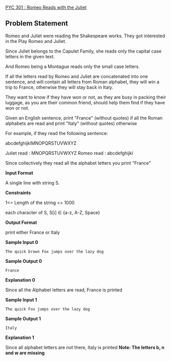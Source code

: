 [PYC 301 : Romeo Reads with the Juliet](https://www.hackerrank.com/contests/may-jun-2023-ccc-lbrce-coding-practice-open/challenges/pyc-301-romeo-and-juliet)

**Problem Statement**
---
Romeo and Juliet were reading the Shakespeare works. They got interested in the Play Romeo and Juliet.

Since Juliet belongs to the Capulet Family, she reads only the capital case letters in the given text.

And Romeo being a Montague reads only the small case letters.

If all the letters read by Romeo and Juliet are concatenated into one sentence, and will contain all letters from Roman alphabet, they will win a trip to France, otherwise they will stay back in Italy.

They want to know if they have won or not, as they are busy in packing their luggage, as you are their common friend, should help them find if they have won or not.

Given an English sentence, print "France" (without quotes) if all the Roman alphabets are read and print "Italy" (without quotes) otherwise

For example, if they read the following sentence:

abcdefghijklMNOPQRSTUVWXYZ

Juliet read : MNOPQRSTUVWXYZ Romeo read : abcdefghijkl

Since collectively they read all the alphabet letters you print "France"

**Input Format**

A single line with string S.

**Constraints**

1<= Length of the string <= 1000

each character of S, S[i] ∈ {a-z, A-Z, Space}

**Output Format**

print either France or Italy

**Sample Input 0**

```
The quick brown Fox jumps over the lazy dog
```

**Sample Output 0**

```
France
```

**Explanation 0**

Since all the Alphabet letters are read, France is printed

**Sample Input 1**

```
The quick Fox jumps over the lazy dog
```

**Sample Output 1**

```
Italy
```

**Explanation 1**

Since all alphabet letters are not there, Italy is printed **Note: The letters b, n and w are missing**